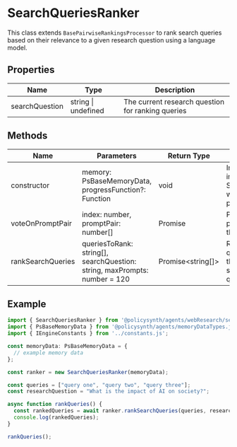 # SearchQueriesRanker

This class extends `BasePairwiseRankingsProcessor` to rank search queries based on their relevance to a given research question using a language model.

## Properties

| Name            | Type                  | Description                                       |
|-----------------|-----------------------|---------------------------------------------------|
| searchQuestion  | string \| undefined   | The current research question for ranking queries |

## Methods

| Name              | Parameters                                             | Return Type                        | Description                                                                 |
|-------------------|--------------------------------------------------------|------------------------------------|-----------------------------------------------------------------------------|
| constructor       | memory: PsBaseMemoryData, progressFunction?: Function  | void                               | Initializes a new instance of the SearchQueriesRanker with optional progress function. |
| voteOnPromptPair  | index: number, promptPair: number[]                    | Promise<IEnginePairWiseVoteResults>| Processes a pair of prompts and returns the ranking results.                |
| rankSearchQueries | queriesToRank: string[], searchQuestion: string, maxPrompts: number = 120 | Promise<string[]> | Ranks a list of search queries based on their relevance to the specified research question. |

## Example

```typescript
import { SearchQueriesRanker } from '@policysynth/agents/webResearch/searchQueriesRanker.js';
import { PsBaseMemoryData } from '@policysynth/agents/memoryDataTypes.js';
import { IEngineConstants } from '../constants.js';

const memoryData: PsBaseMemoryData = {
  // example memory data
};

const ranker = new SearchQueriesRanker(memoryData);

const queries = ["query one", "query two", "query three"];
const researchQuestion = "What is the impact of AI on society?";

async function rankQueries() {
  const rankedQueries = await ranker.rankSearchQueries(queries, researchQuestion);
  console.log(rankedQueries);
}

rankQueries();
```